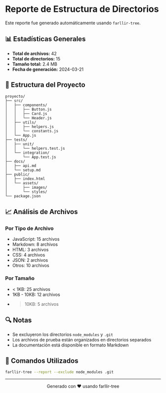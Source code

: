 # Reporte de Estructura de Directorios

Este reporte fue generado automáticamente usando `farllir-tree`.

## 📊 Estadísticas Generales

- **Total de archivos:** 42
- **Total de directorios:** 15
- **Tamaño total:** 2.4 MB
- **Fecha de generación:** 2024-03-21

## 📁 Estructura del Proyecto

```
proyecto/
├── src/
│   ├── components/
│   │   ├── Button.js
│   │   ├── Card.js
│   │   └── Header.js
│   ├── utils/
│   │   ├── helpers.js
│   │   └── constants.js
│   └── App.js
├── tests/
│   ├── unit/
│   │   └── helpers.test.js
│   └── integration/
│       └── App.test.js
├── docs/
│   ├── api.md
│   └── setup.md
├── public/
│   ├── index.html
│   └── assets/
│       ├── images/
│       └── styles/
└── package.json
```

## 📈 Análisis de Archivos

### Por Tipo de Archivo
- JavaScript: 15 archivos
- Markdown: 8 archivos
- HTML: 3 archivos
- CSS: 4 archivos
- JSON: 2 archivos
- Otros: 10 archivos

### Por Tamaño
- < 1KB: 25 archivos
- 1KB - 10KB: 12 archivos
- > 10KB: 5 archivos

## 🔍 Notas
- Se excluyeron los directorios `node_modules` y `.git`
- Los archivos de prueba están organizados en directorios separados
- La documentación está disponible en formato Markdown

## 📝 Comandos Utilizados
```bash
farllir-tree --report --exclude node_modules .git
```

---

<div align="center">

Generado con ❤️ usando farllir-tree

</div>
